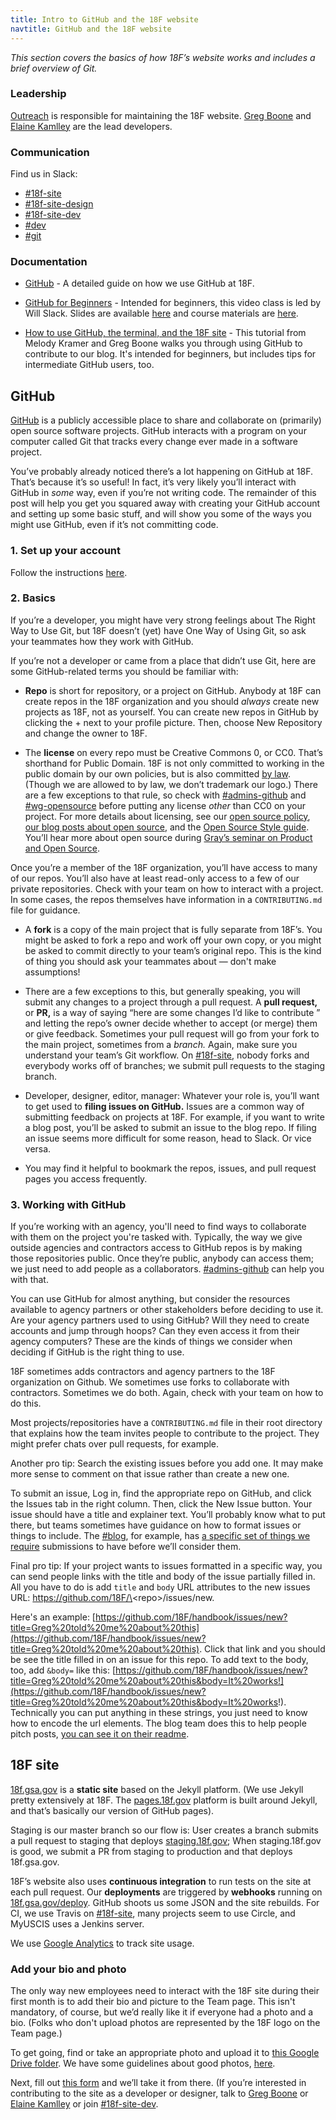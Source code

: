 ```yaml
---
title: Intro to GitHub and the 18F website
navtitle: GitHub and the 18F website
---
```


_This section covers the basics of how 18F&rsquo;s website works and includes a brief overview of Git._


### Leadership

[Outreach](/outreach) is responsible for maintaining the 18F website. [Greg Boone](https://18f.slack.com/messages/@gregboone) and [Elaine Kamlley](https://18f.slack.com/messages/@elainekamlley) are the lead developers.

### Communication

Find us in Slack:

- [#18f-site](https://18f.slack.com/messages/18f-site)
- [#18f-site-design](https://18f.slack.com/messages/18f-site-design)
- [#18f-site-dev](https://18f.slack.com/messages/18f-site-dev)
- [#dev](https://18f.slack.com/messages/dev)
- [#git](https://18f.slack.com/messages/git)

### Documentation

- [GitHub](/github/) - A detailed guide on how we use GitHub at 18F.

- [GitHub for Beginners](http://www.digitalgov.gov/event/github-for-beginners/) - Intended for beginners, this video class is led by Will Slack. Slides are available [here](https://pages.18f.gov/slides/github-basics/#/18) and course materials are [here](https://docs.google.com/document/d/18b-4VPTcuqat-enGQSVzivGH2CsqdQVG0K0eToRM39I/edit).

- [How to use GitHub, the terminal, and the 18F site](https://18f.gsa.gov/2015/03/03/how-to-use-github-and-the-terminal-a-guide/) - This tutorial from Melody Kramer and Greg Boone walks you through using GitHub to contribute to our blog. It's intended for beginners, but includes tips for intermediate GitHub users, too.

## GitHub

[GitHub](https://github.com) is a publicly accessible place to share and collaborate on (primarily) open source software projects. GitHub interacts with a program on your computer called Git that tracks every change ever made in a software project.

You&rsquo;ve probably already noticed there&rsquo;s a lot happening on GitHub at 18F. That&rsquo;s because it&rsquo;s so useful! In fact, it&rsquo;s very likely you&rsquo;ll interact with GitHub in _some_ way, even if you&rsquo;re not writing code. The remainder of this post will help you get you squared away with creating your GitHub account and setting up some basic stuff, and will show you some of the ways you might use GitHub, even if it&rsquo;s not committing code.

### 1. Set up your account

Follow the instructions [here](/github/).

### 2. Basics

If you&rsquo;re a developer, you might have very strong feelings about The Right Way to Use Git, but 18F doesn&rsquo;t (yet) have One Way of Using Git, so ask your teammates how they work with GitHub.

If you&rsquo;re not a developer or came from a place that didn&rsquo;t use Git, here are some GitHub-related terms you should be familiar with:

- **Repo** is short for repository, or a project on GitHub. Anybody at 18F can create repos in the 18F organization and you should _always_ create new projects as 18F, not as yourself. You can create new repos in GitHub by clicking the + next to your profile picture. Then, choose New Repository and change the owner to 18F.

- The **license** on every repo must be Creative Commons 0, or CC0. That&rsquo;s shorthand for Public Domain. 18F is not only committed to working in the public domain by our own policies, but is also committed [by law](https://www.usa.gov/government-works). (Though we are allowed to by law, we don&rsquo;t trademark our logo.) There are a few exceptions to that rule, so check with [#admins-github](https://18f.slack.com/archives/admins-github) and [#wg-opensource](https://18f.slack.com/archives/wg-opensource) before putting any license _other_ than CC0 on your project. For more details about licensing, see our [open source policy](https://github.com/18F/open-source-policy), [our blog posts about open source](https://18f.gsa.gov/tags/open-source/), and the [Open Source Style guide](https://pages.18f.gov/open-source-guide/). You&rsquo;ll hear more about open source during [Gray&rsquo;s seminar on Product and Open Source](/intro-to-product-and-open-source).

Once you&rsquo;re a member of the 18F organization, you&rsquo;ll have access to many of our repos.  You&rsquo;ll also have at least read-only access to a few of our private repositories. Check with your team on how to interact with a project. In some cases, the repos themselves have information in a `CONTRIBUTING.md` file for guidance.

- A **fork** is a copy of the main project that is fully separate from 18F&rsquo;s. You might be asked to fork a repo and work off your own copy, or you might be asked to commit directly to your team&rsquo;s original repo. This is the kind of thing you should ask your teammates about — don't make assumptions!

- There are a few exceptions to this, but generally speaking, you will submit any changes to a project through a pull request. A **pull request,** or **PR,** is a way of saying  &ldquo;here are some changes I&rsquo;d like to contribute &rdquo; and letting the repo&rsquo;s owner decide whether to accept (or merge) them or give feedback. Sometimes your pull request will go from your fork to the main project, sometimes from a _branch._ Again, make sure you understand your team&rsquo;s Git workflow. On [#18f-site](), nobody forks and everybody works off of branches; we submit pull requests to the staging branch.

- Developer, designer, editor, manager: Whatever your role is, you&rsquo;ll want to get used to **filing issues on GitHub.** Issues are a common way of submitting feedback on projects at 18F. For example, if you want to write a blog post, you&rsquo;ll be asked to submit an issue to the blog repo. If filing an issue seems more difficult for some reason, head to Slack. Or vice versa.

- You may find it helpful to bookmark the repos, issues, and pull request pages you access frequently.

### 3. Working with GitHub

If you&rsquo;re working with an agency, you'll need to find ways to collaborate with them on the project you're tasked with. Typically, the way we give outside agencies and contractors access to GitHub repos is by making those repositories public. Once they&rsquo;re public, anybody can access them; we just need to add people as a collaborators. [#admins-github](https://18f.slack.com/archives/admins-github) can help you with that.

You can use GitHub for almost anything, but consider the resources available to agency partners or other stakeholders before deciding to use it. Are your agency partners used to using GitHub? Will they need to create accounts and jump through hoops? Can they even access it from their agency computers? These are the kinds of things we consider when deciding if GitHub is the right thing to use.

18F sometimes adds contractors and agency partners to the 18F organization on Github. We sometimes use forks to collaborate with contractors. Sometimes we do both. Again, check with your team on how to do this.

Most projects/repositories have a `CONTRIBUTING.md` file in their root directory that explains how the team invites people to contribute to the project. They might prefer chats over pull requests, for example.

Another pro tip: Search the existing issues before you add one. It may make more sense to comment on that issue rather than create a new one.

To submit an issue, Log in, find the appropriate repo on GitHub, and click the Issues tab in the right column. Then, click the New Issue button. Your issue should have a title and explainer text. You&rsquo;ll probably know what to put there, but teams sometimes have guidance on how to format issues or things to include. The [#blog](https://18f.slack.com/archives/blog), for example, has [a specific set of things we require](https://github.com/18F/blog-drafts#readme) submissions to have before we&rsquo;ll consider them.

Final pro tip: If your project wants to issues formatted in a specific way, you can send people links with the title and body of the issue partially filled in. All you have to do is add `title` and `body` URL attributes to the new issues URL: https://github.com/18F/\<repo\>/issues/new.

Here's an example: [https://github.com/18F/handbook/issues/new?title=Greg%20told%20me%20about%20this](https://github.com/18F/handbook/issues/new?title=Greg%20told%20me%20about%20this). Click that link and you should be see the title filled in on an issue for this repo. To add text to the body, too, add `&body=` like this: [https://github.com/18F/handbook/issues/new?title=Greg%20told%20me%20about%20this&body=It%20works!](https://github.com/18F/handbook/issues/new?title=Greg%20told%20me%20about%20this&body=It%20works!). Technically you can put anything in these strings, you just need to know how to encode the url elements. The blog team does this to help people pitch posts, [you can see it on their readme](https://github.com/18f/blog-drafts).


## 18F site

[18f.gsa.gov](http://18f.gsa.gov/) is a **static site** based on the Jekyll platform. (We use Jekyll pretty extensively at 18F. The [pages.18f.gov]() platform is built around Jekyll, and that&rsquo;s basically our version of GitHub pages).

Staging is our master branch so our flow is: User creates a branch submits a pull request to staging that deploys [staging.18f.gov](http://staging.18f.gov); When staging.18f.gov is good, we submit a PR from staging to production and that deploys 18f.gsa.gov.

18F&rsquo;s website also uses **continuous integration** to run tests on the site at each pull request. Our **deployments** are triggered by **webhooks** running on [18f.gsa.gov/deploy](http://18f.gsa.gov/deploy). GitHub shoots us some JSON and the site rebuilds. For CI, we use Travis on [#18f-site](https://18f.slack.com/archives/18f-site), many projects seem to use Circle, and MyUSCIS uses a Jenkins server.

We use [Google Analytics](/google-analytics/) to track site usage.

### Add your bio and photo

The only way new employees need to interact with the 18F site during their first month is to add their bio and picture to the Team page. This isn't mandatory, of course, but we&rsquo;d really like it if everyone had a photo and a bio. (Folks who don't upload photos are represented by the 18F logo on the Team page.)

To get going, find or take an appropriate photo and upload it to [this Google Drive folder](https://drive.google.com/a/gsa.gov/folderview?id=0B8kn3cuJUwEkLUMwWXE2VVczbUU&usp=sharing). We have some guidelines about good photos, [here](https://drive.google.com/a/gsa.gov/folderview?id=0B8kn3cuJUwEkLUMwWXE2VVczbUU&usp=sharing).

Next, fill out [this form](https://docs.google.com/a/gsa.gov/forms/d/1XRCkQZw3-1JoZh6tm4k1qbunEnvJdOvDrTjRCqs-dp4/viewform) and we&rsquo;ll take it from there. (If you&rsquo;re interested in contributing to the site as a developer or designer, talk to [Greg Boone](https://18f.slack.com/messages/@gregboone) or [Elaine Kamlley](https://18f.slack.com/messages/@elainekamlley) or join [#18f-site-dev](https://18f.slack.com/archives/18f-site-dev).
